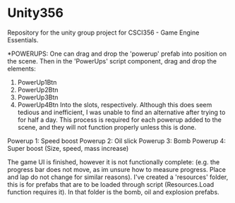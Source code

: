 # Unity356
Repository for the unity group project for CSCI356 - Game Engine Essentials.

*POWERUPS:
One can drag and drop the 'powerup' prefab into position on the scene. Then in the 'PowerUps' script component, drag and drop the elements:
1. PowerUp1Btn
2. PowerUp2Btn
3. PowerUp3Btn
4. PowerUp4Btn
Into the slots, respectively. Although this does seem tedious and inefficient, I was unable to find an alternative after trying to for half a day.
This process is required for each powerup added to the scene, and they will not function properly unless this is done.

Powerup 1: Speed boost
Powerup 2: Oil slick
Powerup 3: Bomb
Powerup 4: Super boost (Size, speed, mass increase)

The game UI is finished, however it is not functionally complete:
(e.g. the progress bar does not move, as im unsure how to measure progress. Place and lap do not change for similar reasons). 
I've created a 'resources' folder, this is for prefabs that are to be loaded through script (Resources.Load function requires it).
In that folder is the bomb, oil and explosion prefabs.